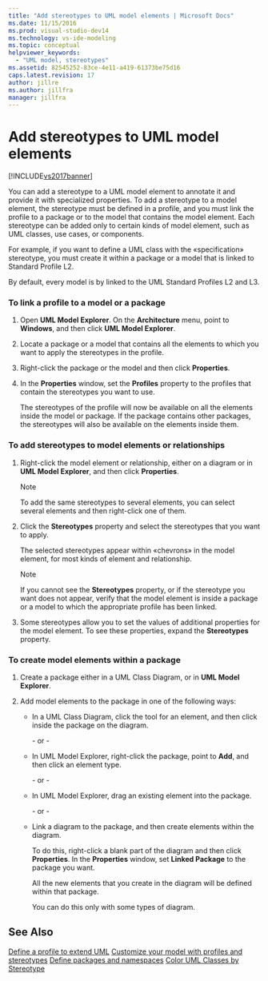 ```yaml
---
title: "Add stereotypes to UML model elements | Microsoft Docs"
ms.date: 11/15/2016
ms.prod: visual-studio-dev14
ms.technology: vs-ide-modeling
ms.topic: conceptual
helpviewer_keywords:
  - "UML model, stereotypes"
ms.assetid: 82545252-83ce-4e11-a419-61373be75d16
caps.latest.revision: 17
author: jillre
ms.author: jillfra
manager: jillfra
---
```

# Add stereotypes to UML model elements
[!INCLUDE[vs2017banner](../includes/vs2017banner.md)]

You can add a stereotype to a UML model element to annotate it and provide it with specialized properties. To add a stereotype to a model element, the stereotype must be defined in a profile, and you must link the profile to a package or to the model that contains the model element. Each stereotype can be added only to certain kinds of model element, such as UML classes, use cases, or components.

 For example, if you want to define a UML class with the «specification» stereotype, you must create it within a package or a model that is linked to Standard Profile L2.

 By default, every model is by linked to the UML Standard Profiles L2 and L3.

### To link a profile to a model or a package

1. Open **UML Model Explorer**. On the **Architecture** menu, point to **Windows**, and then click **UML Model Explorer**.

2. Locate a package or a model that contains all the elements to which you want to apply the stereotypes in the profile.

3. Right-click the package or the model and then click **Properties**.

4. In the **Properties** window, set the **Profiles** property to the profiles that contain the stereotypes you want to use.

     The stereotypes of the profile will now be available on all the elements inside the model or package. If the package contains other packages, the stereotypes will also be available on the elements inside them.

### To add stereotypes to model elements or relationships

1. Right-click the model element or relationship, either on a diagram or in **UML Model Explorer**, and then click **Properties**.

    > [!NOTE]
    > To add the same stereotypes to several elements, you can select several elements and then right-click one of them.

2. Click the **Stereotypes** property and select the stereotypes that you want to apply.

     The selected stereotypes appear within «chevrons» in the model element, for most kinds of element and relationship.

    > [!NOTE]
    > If you cannot see the **Stereotypes** property, or if the stereotype you want does not appear, verify that the model element is inside a package or a model to which the appropriate profile has been linked.

3. Some stereotypes allow you to set the values of additional properties for the model element. To see these properties, expand the **Stereotypes** property.

### To create model elements within a package

1. Create a package either in a UML Class Diagram, or in **UML Model Explorer**.

2. Add model elements to the package in one of the following ways:

    - In a UML Class Diagram, click the tool for an element, and then click inside the package on the diagram.

         \- or -

    - In UML Model Explorer, right-click the package, point to **Add**, and then click an element type.

         \- or -

    - In UML Model Explorer, drag an existing element into the package.

         \- or -

    - Link a diagram to the package, and then create elements within the diagram.

         To do this, right-click a blank part of the diagram and then click **Properties**. In the **Properties** window, set **Linked Package** to the package you want.

         All the new elements that you create in the diagram will be defined within that package.

         You can do this only with some types of diagram.

## See Also
 [Define a profile to extend UML](../modeling/define-a-profile-to-extend-uml.md)
 [Customize your model with profiles and stereotypes](../modeling/customize-your-model-with-profiles-and-stereotypes.md)
 [Define packages and namespaces](../modeling/define-packages-and-namespaces.md)
 [Color UML Classes by Stereotype](http://code.msdn.microsoft.com/UML-Color-Classes-by-07de2b70)
